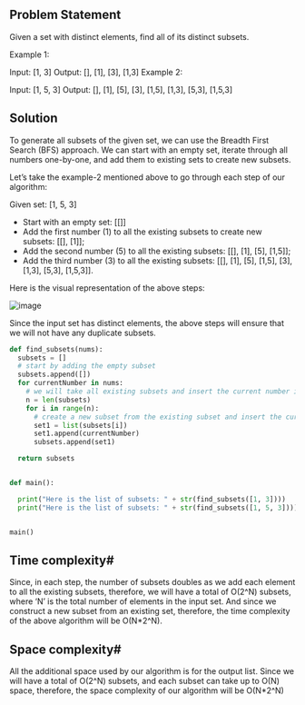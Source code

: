 
## Problem Statement

Given a set with distinct elements, find all of its distinct subsets.

Example 1:

Input: [1, 3]
Output: [], [1], [3], [1,3]
Example 2:

Input: [1, 5, 3]
Output: [], [1], [5], [3], [1,5], [1,3], [5,3], [1,5,3]

## Solution

To generate all subsets of the given set, we can use the Breadth First Search (BFS) approach. We can start with an empty set, iterate through all numbers one-by-one, and add them to existing sets to create new subsets.

Let’s take the example-2 mentioned above to go through each step of our algorithm:

Given set: [1, 5, 3]

- Start with an empty set: [[]]
- Add the first number (1) to all the existing subsets to create new subsets: [[], [1]];
- Add the second number (5) to all the existing subsets: [[], [1], [5], [1,5]];
- Add the third number (3) to all the existing subsets: [[], [1], [5], [1,5], [3], [1,3], [5,3], [1,5,3]].

Here is the visual representation of the above steps:

![image](https://user-images.githubusercontent.com/33947539/179443425-d7f94051-7b38-47af-9722-b3c93af2ce50.png)


Since the input set has distinct elements, the above steps will ensure that we will not have any duplicate subsets.

```python
def find_subsets(nums):
  subsets = []
  # start by adding the empty subset
  subsets.append([])
  for currentNumber in nums:
    # we will take all existing subsets and insert the current number in them to create new subsets
    n = len(subsets)
    for i in range(n):
      # create a new subset from the existing subset and insert the current element to it
      set1 = list(subsets[i])
      set1.append(currentNumber)
      subsets.append(set1)

  return subsets


def main():

  print("Here is the list of subsets: " + str(find_subsets([1, 3])))
  print("Here is the list of subsets: " + str(find_subsets([1, 5, 3])))


main()
```
## Time complexity#
Since, in each step, the number of subsets doubles as we add each element to all the existing subsets, therefore, we will have a total of O(2^N)
subsets, where ‘N’ is the total number of elements in the input set. And since we construct a new subset from an existing set, therefore, the time complexity of the above algorithm will be O(N*2^N).

## Space complexity#
All the additional space used by our algorithm is for the output list. Since we will have a total of O(2^N)
subsets, and each subset can take up to O(N) space, therefore, the space complexity of our algorithm will be O(N*2^N)

 
 

